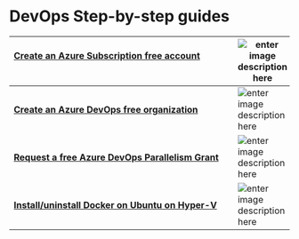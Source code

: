 # DevOps Step-by-step guides
|  [**Create an Azure Subscription free account**](https://github.com/MohamedRadwan-DevOps/devops-step-by-step/blob/main/source/docs/source/create-an-azure-subscription-free-account.md) &nbsp;&nbsp;&nbsp;&nbsp;&nbsp;&nbsp;&nbsp;&nbsp;&nbsp;&nbsp;&nbsp;&nbsp;&nbsp;&nbsp;&nbsp;&nbsp;&nbsp;&nbsp;&nbsp;&nbsp;&nbsp;&nbsp;&nbsp;&nbsp;&nbsp;&nbsp;&nbsp;&nbsp;&nbsp;&nbsp;&nbsp;&nbsp;&nbsp;&nbsp;&nbsp;&nbsp;&nbsp;&nbsp;&nbsp;&nbsp;&nbsp;&nbsp;&nbsp;&nbsp;&nbsp;&nbsp;&nbsp;&nbsp;&nbsp;&nbsp;&nbsp;&nbsp;&nbsp;&nbsp;&nbsp;&nbsp;&nbsp;&nbsp;&nbsp;&nbsp;&nbsp;&nbsp;&nbsp;&nbsp;&nbsp;&nbsp;&nbsp;&nbsp;&nbsp;&nbsp;&nbsp;&nbsp;&nbsp;&nbsp;&nbsp;&nbsp;&nbsp;&nbsp;&nbsp;&nbsp;&nbsp;&nbsp;&nbsp;&nbsp;&nbsp;&nbsp;&nbsp;&nbsp;&nbsp;&nbsp;| ![enter image description here](https://raw.githubusercontent.com/MohamedRadwan-DevOps/devops-step-by-step/main/source/docs/images/icons/azure-50.png) |
| :---| --- |
| [**Create an Azure DevOps free organization**](https://github.com/MohamedRadwan-DevOps/devops-step-by-step/blob/main/source/docs/source/create-an-azure-devops-free-organization.md)| ![enter image description here](https://raw.githubusercontent.com/MohamedRadwan-DevOps/devops-step-by-step/main/source/docs/images/icons/azure-devops-50.png) |
| [**Request a free Azure DevOps Parallelism Grant**](https://github.com/MohamedRadwan-DevOps/devops-step-by-step/blob/main/source/docs/source/azure-devops-parallelism-request.md)| ![enter image description here](https://raw.githubusercontent.com/MohamedRadwan-DevOps/devops-step-by-step/main/source/docs/images/icons/azure_pipelines-2-50.png) |
| [**Install/uninstall Docker on Ubuntu on Hyper-V**](https://github.com/MohamedRadwan-DevOps/devops-step-by-step/blob/main/source/docs/source/install-uninstall-docker-on-ubuntu-on-hyperv.md)| ![enter image description here](https://raw.githubusercontent.com/MohamedRadwan-DevOps/devops-step-by-step/main/source/docs/images/icons/docker-50.png) |
